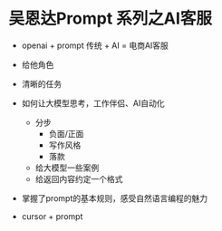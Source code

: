 # 吴恩达Prompt 系列之AI客服

- openai + prompt
  传统 + AI = 电商AI客服

- 给他角色
- 清晰的任务
- 如何让大模型思考，工作伴侣、AI自动化
    - 分步
      - 负面/正面
      - 写作风格
      - 落款
    - 给大模型一些案例
    - 给返回内容约定一个格式

- 掌握了prompt的基本规则，感受自然语言编程的魅力

 - cursor + prompt